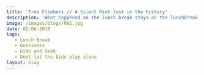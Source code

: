 ```yaml
---
title: 'Tree Climbers // A Silent Riot lost in the history'
description: 'What happened on the lunch break stays on the lunchbreak'
image: /images/blogs/002.jpg
date: 02-06-2018
tags:
   - Lunch Break
   - Bussiness
   - Hide and Seek
   - Dont let the kids play alone
layout: blog   
---
```

